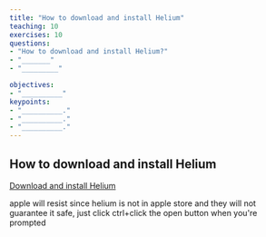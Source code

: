 ```yaml
---
title: "How to download and install Helium"
teaching: 10
exercises: 10
questions:
- "How to download and install Helium?"
- "_______"
- "_________"

objectives:
- "__________"
keypoints:
- "__________."
- "__________."
- "__________."
---
```


## How to download and install Helium 

[Download and install Helium](https://github.com/cardinalb/helium-docs/wiki/Download-Helium)

apple will resist since helium is not in apple store and they will not guarantee it safe, just click ctrl+click the open button when you're prompted

